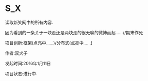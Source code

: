 # S_X
读取新笑网中的所有内容.

因为看到的一条关于一块走还是两块走的很无聊的微博而起……//期末作死

项目创新:框架(点亮中……)/分布式(点亮中……)

作者:双犬子

发起时间:2016年1月11日

项目状态:进行中.
